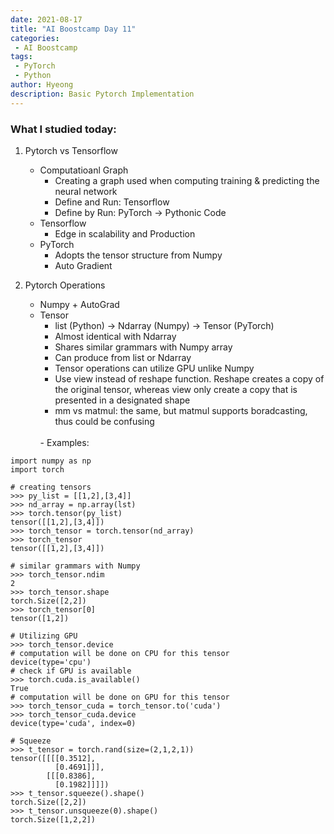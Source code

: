 ```yaml
---
date: 2021-08-17
title: "AI Boostcamp Day 11"
categories: 
 - AI Boostcamp
tags:
 - PyTorch
 - Python
author: Hyeong
description: Basic Pytorch Implementation
---
```


### What I studied today:
1. Pytorch vs Tensorflow
    - Computatioanl Graph
        - Creating a graph used when computing training & predicting the neural network
        - Define and Run: Tensorflow
        - Define by Run: PyTorch -> Pythonic Code
    - Tensorflow
        - Edge in scalability and Production
    - PyTorch 
        - Adopts the tensor structure from Numpy
        - Auto Gradient
    
2. Pytorch Operations
    - Numpy + AutoGrad
    - Tensor
        - list (Python) -> Ndarray (Numpy) -> Tensor (PyTorch)
        - Almost identical with Ndarray
        - Shares similar grammars with Numpy array
        - Can produce from list or Ndarray 
        - Tensor operations can utilize GPU unlike Numpy
        - Use view instead of reshape function. Reshape creates a copy of the original tensor, whereas view only create a copy that is presented in a designated shape
        - mm vs matmul: the same, but matmul supports boradcasting, thus could be confusing
        <br/>        
        - Examples:
        
```
import numpy as np
import torch

# creating tensors
>>> py_list = [[1,2],[3,4]]
>>> nd_array = np.array(lst)
>>> torch.tensor(py_list)
tensor([[1,2],[3,4]])
>>> torch_tensor = torch.tensor(nd_array)
>>> torch_tensor
tensor([[1,2],[3,4]])

# similar grammars with Numpy
>>> torch_tensor.ndim
2
>>> torch_tensor.shape
torch.Size([2,2])
>>> torch_tensor[0]
tensor([1,2])

# Utilizing GPU
>>> torch_tensor.device
# computation will be done on CPU for this tensor
device(type='cpu')
# check if GPU is available
>>> torch.cuda.is_available()
True
# computation will be done on GPU for this tensor
>>> torch_tensor_cuda = torch_tensor.to('cuda') 
>>> torch_tensor_cuda.device
device(type='cuda', index=0)

# Squeeze
>>> t_tensor = torch.rand(size=(2,1,2,1))
tensor([[[[0.3512],
          [0.4691]]],
        [[[0.8386],
          [0.1982]]]])
>>> t_tensor.squeeze().shape()
torch.Size([2,2])
>>> t_tensor.unsqueeze(0).shape()
torch.Size([1,2,2])
```




